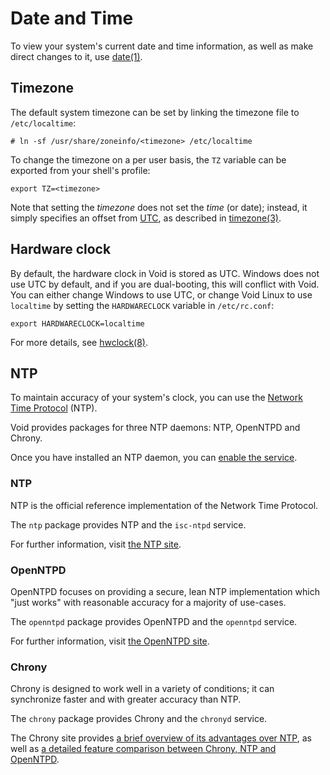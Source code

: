 # Date and Time

To view your system's current date and time information, as well as make
direct changes to it, use [date(1)](https://man.voidlinux.org/date.1).

## Timezone

The default system timezone can be set by linking the timezone file to
`/etc/localtime`:

``` # ln -sf /usr/share/zoneinfo/<timezone> /etc/localtime ```

To change the timezone on a per user basis, the `TZ` variable can be
exported from your shell's profile:

``` export TZ=<timezone> ```

Note that setting the *timezone* does not set the *time* (or date); instead,
it simply specifies an offset from
[UTC](https://en.wikipedia.org/wiki/Coordinated_Universal_Time), as
described in [timezone(3)](https://man.voidlinux.org/timezone.3).

## Hardware clock

By default, the hardware clock in Void is stored as UTC. Windows does not
use UTC by default, and if you are dual-booting, this will conflict with
Void. You can either change Windows to use UTC, or change Void Linux to use
`localtime` by setting the `HARDWARECLOCK` variable in `/etc/rc.conf`:

``` export HARDWARECLOCK=localtime ```

For more details, see [hwclock(8)](https://man.voidlinux.org/hwclock.8).

## NTP

To maintain accuracy of your system's clock, you can use the [Network Time
Protocol](https://en.wikipedia.org/wiki/Network_Time_Protocol) (NTP).

Void provides packages for three NTP daemons: NTP, OpenNTPD and Chrony.

Once you have installed an NTP daemon, you can [enable the
service](../config/services/index.md#managing-services).

### NTP

NTP is the official reference implementation of the Network Time Protocol.

The `ntp` package provides NTP and the `isc-ntpd` service.

For further information, visit [the NTP site](https://www.ntp.org/).

### OpenNTPD

OpenNTPD focuses on providing a secure, lean NTP implementation which "just
works" with reasonable accuracy for a majority of use-cases.

The `openntpd` package provides OpenNTPD and the `openntpd` service.

For further information, visit [the OpenNTPD
site](http://www.openntpd.org/).

### Chrony

Chrony is designed to work well in a variety of conditions; it can
synchronize faster and with greater accuracy than NTP.

The `chrony` package provides Chrony and the `chronyd` service.

The Chrony site provides [a brief overview of its advantages over
NTP](https://chrony.tuxfamily.org/faq.html#_how_does_code_chrony_code_compare_to_code_ntpd_code),
as well as [a detailed feature comparison between Chrony, NTP and
OpenNTPD](https://chrony.tuxfamily.org/comparison.html).
